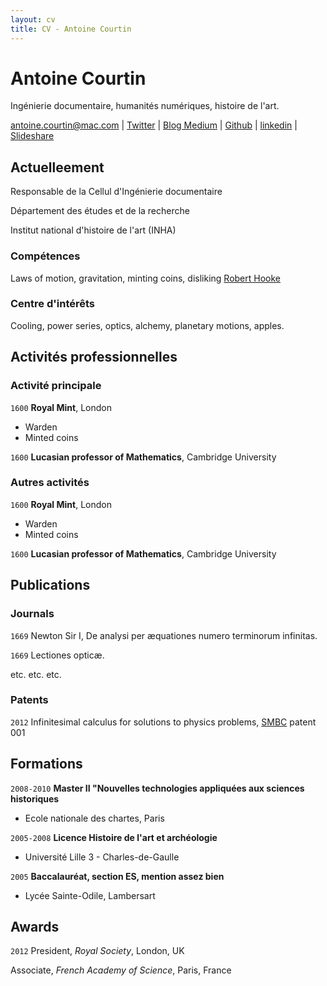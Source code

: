 ```yaml
---
layout: cv
title: CV - Antoine Courtin
---
```

# Antoine Courtin
Ingénierie documentaire, humanités numériques, histoire de l'art.

<div id="webaddress">
<a href="antoine.courtin@mac.com">antoine.courtin@mac.com</a>
| <a href="http://twitter.com/seeksanusername">Twitter</a>
| <a href="https://medium.com/@seeksanusername">Blog Medium</a>
| <a href="https://github.com/antoinecourtin">Github</a>
| <a href="http://goo.gl/e7dTfu">linkedin</a>
| <a href="http://fr.slideshare.net/antoinecourtin">Slideshare</a>
</div>


## Actuelleement

Responsable de la Cellul d'Ingénierie documentaire

Département des études et de la recherche

Institut national d'histoire de l'art (INHA)

### Compétences

Laws of motion, gravitation, minting coins, disliking [Robert Hooke](http://en.wikipedia.org/wiki/Robert_Hooke)


### Centre d'intérêts

Cooling, power series, optics, alchemy, planetary motions, apples.


## Activités professionnelles
### Activité principale

`1600`
__Royal Mint__, London

- Warden
- Minted coins

`1600`
__Lucasian professor of Mathematics__, Cambridge University

### Autres activités
`1600`
__Royal Mint__, London

- Warden
- Minted coins

`1600`
__Lucasian professor of Mathematics__, Cambridge University




## Publications

<!-- A list is also available [online](http://scholar.google.co.uk/citations?user=LTOTl0YAAAAJ) -->

### Journals

`1669`
Newton Sir I, De analysi per æquationes numero terminorum infinitas.

`1669`
Lectiones opticæ.

etc. etc. etc.

### Patents

`2012`
Infinitesimal calculus for solutions to physics problems, [SMBC](http://www.techdirt.com/articles/20121011/09312820678/if-patents-had-been-around-time-newton.shtml) patent 001



## Formations

`2008-2010`
__Master II "Nouvelles technologies appliquées aux sciences historiques__

- Ecole nationale des chartes, Paris

`2005-2008`
__Licence Histoire de l'art et archéologie__

- Université Lille 3 - Charles-de-Gaulle

`2005`
__Baccalauréat, section ES, mention assez bien__

- Lycée Sainte-Odile, Lambersart




## Awards

`2012`
President, *Royal Society*, London, UK

Associate, *French Academy of Science*, Paris, France



<!-- ### Footer

Last updated: May 2018 -->
